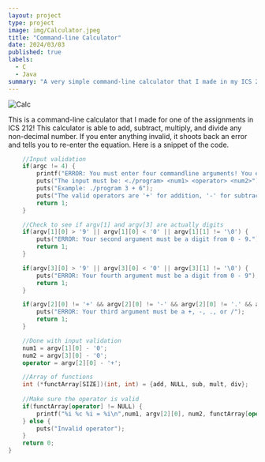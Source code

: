 ```yaml
---
layout: project
type: project
image: img/Calculator.jpeg
title: "Command-line Calculator"
date: 2024/03/03
published: true
labels:
  - C
  - Java
summary: "A very simple command-line calculator that I made in my ICS 212 class."
---
```


![Calc](https://www.wikihow.com/images/thumb/2/22/Make-a-Command-Prompt-Calculator-Step-6.jpg/v4-460px-Make-a-Command-Prompt-Calculator-Step-6.jpg)

This is a command-line calculator that I made for one of the assignments in ICS 212! This calculator is able to add, subtract, multiply, and divide any non-decimal number. If you enter anything invalid, it shoots back an error and tells you to re-enter the equation. Here is a snippet of the code.

```cpp
    //Input validation
    if(argc != 4) {
        printf("ERROR: You must enter four commandline arguments! You entered %i.\n", argc);
        puts("The input must be: <./program> <num1> <operator> <num2>");
        puts("Example: ./program 3 + 6");
        puts("The valid operators are '+' for addition, '-' for subtraction, '.' for multiplication, or '/' for  division.");
        return 1;
    }

    //Check to see if argv[1] and argv[3] are actually digits
    if(argv[1][0] > '9' || argv[1][0] < '0' || argv[1][1] != '\0') {
        puts("ERROR: Your second argument must be a digit from 0 - 9.");
        return 1;
    }

    if(argv[3][0] > '9' || argv[3][0] < '0' || argv[3][1] != '\0') {
        puts("ERROR: Your fourth argument must be a digit from 0 - 9");
        return 1;
    }

    if(argv[2][0] != '+' && argv[2][0] != '-' && argv[2][0] != '.' && argv[2][0] != '/' || argv[2][1] != '\0') {
        puts("ERROR: Your third argument must be a +, -, ., or /");
        return 1;
    }

    //Done with input validation
    num1 = argv[1][0] - '0';
    num2 = argv[3][0] - '0';
    operator = argv[2][0] - '+';

    //Array of functions
    int (*functArray[SIZE])(int, int) = {add, NULL, sub, mult, div};
 
    //Make sure the operator is valid
    if(functArray[operator] != NULL) {
        printf("%i %c %i = %i\n",num1, argv[2][0], num2, functArray[operator](num1, num2));
    } else {
        puts("Invalid operator");
    }    
    return 0;
}
```
